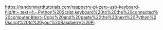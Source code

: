 https://randomnerdtutorials.com/raspberry-pi-zero-usb-keyboard-hid/#:~:text=4.-,Python%20Script,keyboard%20to%20the%20connected%20computer.&text=Copy%20and%20paste%20the%20next%20Python%20script%20to%20your%20Raspberry%20Pi.
